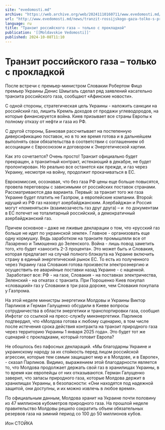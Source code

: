 ```yaml
---
site: "evedomosti.md"
archive: "https://web.archive.org/web/20241110160711/www.evedomosti.md/news/tranzit-rossijskogo-gaza-tolko-s-prokladkoj"
url: "http://www.evedomosti.md/news/tranzit-rossijskogo-gaza-tolko-s-prokladkoj"
language: ru
title: "Транзит российского газа – только с прокладкой"
publication: '[[Moldavskie Vedomosti]]'
published: 2024-10-08T11:10
---
```


# Транзит российского газа – только с прокладкой

После встречи с премьер-министром Словакии Робертом Фицо премьер Украины Денис Шмыгаль сделал ряд заявлений касательно транзита российского газа, сообщают «Афинские новости».

С одной стороны, стратегическая цель Украины - наложить санкции на российский газ, лишить Кремль доходов от продажи углеводородов, на которые финансируется война. Киев призывает все страны Европы к полному отказу от нефти и газа из РФ.

С другой стороны, Банковая рассчитывает на постепенную диверсификацию поставок, но в то же время готова и в дальнейшем выполнять свои обязательства в соответствии с соглашением об ассоциации с Евросоюзом и договором к Энергетической хартии.

Как это сочетается? Очень просто! Транзит официально будет прекращен, а транзитный контракт, истекающий в декабре, не будет пролонгирован. Но реально все останется как прежде, и газ через Украину, несмотря на войну, продолжит прокачиваться в ЕС.

Еврокомиссия, осознавая, что без газа РФ цены еще больше повысятся, провела переговоры с зависимыми от российских поставок странами. Рассматриваются два варианта. Первый: за транзит того же газа Украине будет платить не Газпром, а европейские компании. Второй: идущий из РФ газ назовут азербайджанским. Азербайджан и Россия могут «поменяться» (взаимозачесть газ друг друга) – и  по документам в ЕС потечет не тоталитарный российский, а демократичный азербайджанский газ.

Причем основное – даже не лживые декларации о том, что «русский газ больше не идет по украинской земле». Главное - организовать еще одну кормушку. Ведь заработком на транзите промышляли все от Лазаренко и Тимошенко до Зеленского. Война - лишь повод заметить того, кто будет «заносить 2-3 процента». Это может быть и Словакия, которая предлагает на случай полного блэкаута на Украине включить страну в единый энергетический рынок ЕС. То есть из полученного через Украину газа Словакия готова произвести электроэнергию и осуществить ее аварийные поставки назад Украине - с наценкой.  Заработают все: РФ - на газе, Словакия - на поставках электричества, Зеленский - на откатах с транзита. При Порошенко Киев покупал «словацкий» газ у Словакии в три раза дороже, чем Словакия покупала у Газпрома.

На этой неделе министры энергетики Молдовы и Украины Виктор Парликов и Герман Галущенко обсудили в Киеве вопросы сотрудничества в области энергетики и транспортировки газа, сообщил Инфотаг со ссылкой на пресс-службу минэнергетики. Парликов подтвердил, что «Молдова готова к любому сценарию, в том числе после истечения срока действия контракта на транзит природного газа через территорию Украины 1 января 2025 года». Это будет тот же сценарий с прокладками, который готовит Европа?

Не обошлось без пафосных деклараций. «Мы благодарны Украине и украинскому народу за их стойкость перед лицом российской агрессии, которые тем самым защищают мир и в Молдове, и в Европе», - сказал Парликов. Видимо, выражением этой благодарности является то, что Молдова продолжает держать свой газ в хранилищах Украины, в то время как европейцы от них отказываются. Герман Галущенко заверил, что запасы природного газа, которые Молдова держит в хранилищах Украины, в безопасности: «Они находятся под надежной защитой, они доступны, и их можно извлечь в любое время».

По официальным данным, Молдова хранит на Украине почти половину из 47 миллионов кубометров природного газа. На прошлой неделе правительство Молдовы решило сократить объем обязательных резервов газа на зимний период со 100 до 50 миллионов кубов.

Ион СТОЙКА